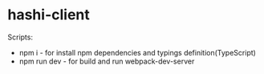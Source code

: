 # hashi-client

Scripts:
* npm i - for install npm dependencies and typings definition(TypeScript)
* npm run dev - for build and run webpack-dev-server